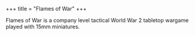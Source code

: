 +++
title = "Flames of War"
+++

Flames of War is a company level tactical World War 2 tabletop wargame played with 15mm miniatures.
